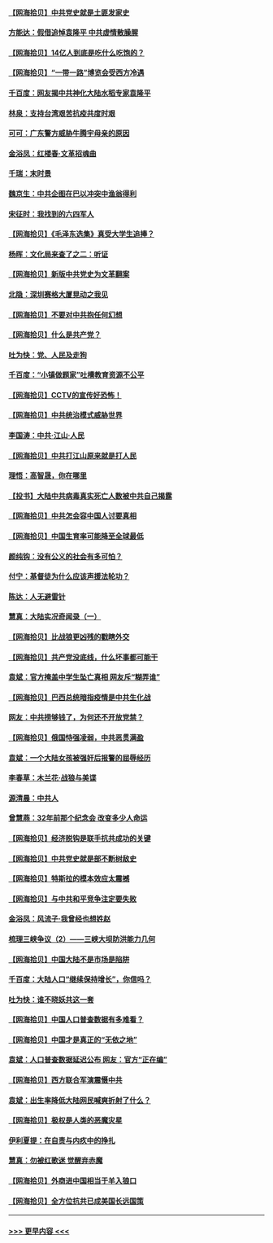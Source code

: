 #### [【网海拾贝】中共党史就是土匪发家史](../pages/nsc993/n12976478.md?t=05270952) 
#### [方能达：假借追悼袁隆平 中共虚情散臊腥](../pages/nsc993/n12976396.md?t=05270952) 
#### [【网海拾贝】14亿人到底是吃什么吃饱的？](../pages/nsc993/n12974125.md?t=05270952) 
#### [【网海拾贝】“一带一路”博览会受西方冷遇](../pages/nsc993/n12971787.md?t=05270952) 
#### [千百度：网友揭中共神化大陆水稻专家袁隆平](../pages/nsc993/n12971733.md?t=05270952) 
#### [林泉：支持台湾艰苦抗疫共度时艰](../pages/nsc993/n12971350.md?t=05270952) 
#### [可可：广东警方威胁牛腾宇母亲的原因](../pages/nsc993/n12971100.md?t=05270952) 
#### [金浴凤：红楼春·文革招魂曲](../pages/nsc993/n12970354.md?t=05270952) 
#### [千瑞：末时景](../pages/nsc993/n12970337.md?t=05270952) 
#### [魏京生：中共企图在巴以冲突中渔翁得利](../pages/nsc993/n12970286.md?t=05270952) 
#### [宋征时：我找到的六四军人](../pages/nsc993/n12970213.md?t=05270952) 
#### [【网海拾贝】《毛泽东选集》真受大学生追捧？](../pages/nsc993/n12968779.md?t=05270952) 
#### [杨晖：文化局来查了之二：听证](../pages/nsc993/n12966528.md?t=05270952) 
#### [【网海拾贝】新版中共党史为文革翻案](../pages/nsc993/n12967526.md?t=05270952) 
#### [北隐：深圳赛格大厦晃动之我见](../pages/nsc993/n12967393.md?t=05270952) 
#### [【网海拾贝】不要对中共抱任何幻想](../pages/nsc993/n12965222.md?t=05270952) 
#### [【网海拾贝】什么是共产党？](../pages/nsc993/n12962781.md?t=05270952) 
#### [吐为快：党、人民及走狗](../pages/nsc993/n12962747.md?t=05270952) 
#### [千百度：“小镇做题家”吐槽教育资源不公平](../pages/nsc993/n12962705.md?t=05270952) 
#### [【网海拾贝】CCTV的宣传好恐怖！](../pages/nsc993/n12959984.md?t=05270952) 
#### [【网海拾贝】中共统治模式威胁世界](../pages/nsc993/n12957622.md?t=05270952) 
#### [李国涛：中共‧江山‧人民](../pages/nsc993/n12957502.md?t=05270952) 
#### [【网海拾贝】中共打江山原来就是打人民](../pages/nsc993/n12954345.md?t=05270952) 
#### [理悟：高智晟，你在哪里](../pages/nsc993/n12953115.md?t=05270952) 
#### [【投书】大陆中共病毒真实死亡人数被中共自己揭露](../pages/nsc993/n12953050.md?t=05270952) 
#### [【网海拾贝】中共怎会容中国人讨要真相](../pages/nsc993/n12952161.md?t=05270952) 
#### [【网海拾贝】中国生育率可能降至全球最低](../pages/nsc993/n12948793.md?t=05270952) 
#### [颜纯钩：没有公义的社会有多可怕？](../pages/nsc993/n12947626.md?t=05270952) 
#### [付宁：基督徒为什么应该声援法轮功？](../pages/nsc993/n12947233.md?t=05270952) 
#### [陈达：人无避雷针](../pages/nsc993/n12947098.md?t=05270952) 
#### [慧真：大陆实况奇闻录（一）](../pages/nsc993/n12945811.md?t=05270952) 
#### [【网海拾贝】比战狼更凶残的戳瞎外交](../pages/nsc993/n12945717.md?t=05270952) 
#### [【网海拾贝】共产党没底线，什么坏事都可能干](../pages/nsc993/n12942090.md?t=05270952) 
#### [袁斌：官方掩盖中学生坠亡真相 网友斥“糊弄谁”](../pages/nsc993/n12942029.md?t=05270952) 
#### [【网海拾贝】巴西总统暗指疫情是中共生化战](../pages/nsc993/n12938999.md?t=05270952) 
#### [网友：中共捞够钱了，为何还不开放党禁？](../pages/nsc993/n12938952.md?t=05270952) 
#### [【网海拾贝】俄国恃强凌弱，中共恶贯满盈](../pages/nsc993/n12936626.md?t=05270952) 
#### [袁斌：一个大陆女孩被强奸后报警的屈辱经历](../pages/nsc993/n12936547.md?t=05270952) 
#### [李春草：木兰花·战狼与美谍](../pages/nsc993/n12935995.md?t=05270952) 
#### [源清晨：中共人](../pages/nsc993/n12935589.md?t=05270952) 
#### [曾慧燕：32年前那个纪念会 改变多少人命运](../pages/nsc993/n12934233.md?t=05270952) 
#### [【网海拾贝】经济脱钩是联手抗共成功的关键](../pages/nsc993/n12934176.md?t=05270952) 
#### [【网海拾贝】中共党史就是部不断树敌史](../pages/nsc993/n12932844.md?t=05270952) 
#### [【网海拾贝】特斯拉的模本效应太震撼](../pages/nsc993/n12925626.md?t=05270952) 
#### [【网海拾贝】与中共和平竞争注定要失败](../pages/nsc993/n12923326.md?t=05270952) 
#### [金浴凤：风流子‧我曾经也想姓赵](../pages/nsc993/n12920911.md?t=05270952) 
#### [梳理三峡争议（2）——三峡大坝防洪能力几何](../pages/nsc993/n12920173.md?t=05270952) 
#### [【网海拾贝】中国大陆不是市场是陷阱](../pages/nsc993/n12920143.md?t=05270952) 
#### [千百度：大陆人口“继续保持增长”，你信吗？](../pages/nsc993/n12918946.md?t=05270952) 
#### [吐为快：谁不晓妖共这一套](../pages/nsc993/n12918941.md?t=05270952) 
#### [【网海拾贝】中国人口普查数据有多难看？](../pages/nsc993/n12917822.md?t=05270952) 
#### [【网海拾贝】中国才是真正的“无依之地”](../pages/nsc993/n12915845.md?t=05270952) 
#### [袁斌：人口普查数据延迟公布 网友：官方“正在编”](../pages/nsc993/n12915748.md?t=05270952) 
#### [【网海拾贝】西方联合军演震慑中共](../pages/nsc993/n12913466.md?t=05270952) 
#### [袁斌：出生率降低大陆网民喊爽折射了什么？](../pages/nsc993/n12913365.md?t=05270952) 
#### [【网海拾贝】极权是人类的恶魔灾星](../pages/nsc993/n12910697.md?t=05270952) 
#### [伊利夏提：在自责与内疚中的挣扎](../pages/nsc993/n12910493.md?t=05270952) 
#### [慧真：勿被红歌迷 觉醒弃赤魔](../pages/nsc993/n12910485.md?t=05270952) 
#### [【网海拾贝】外商进中国相当于羊入狼口](../pages/nsc993/n12908274.md?t=05270952) 
#### [【网海拾贝】全方位抗共已成美国长远国策](../pages/nsc993/n12906878.md?t=05270952) 

----
#### [ >>> 更早内容 <<< ](../indexes/nsc993-earlier.md)
